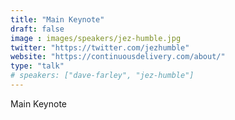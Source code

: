 ```yaml
---
title: "Main Keynote"
draft: false
image : images/speakers/jez-humble.jpg
twitter: "https://twitter.com/jezhumble"
website: "https://continuousdelivery.com/about/"
type: "talk"
# speakers: ["dave-farley", "jez-humble"]
---
```


Main Keynote
